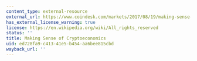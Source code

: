 ```yaml
---
content_type: external-resource
external_url: https://www.coindesk.com/markets/2017/08/19/making-sense-of-cryptoeconomics
has_external_license_warning: true
license: https://en.wikipedia.org/wiki/All_rights_reserved
status: ''
title: Making Sense of Cryptoeconomics
uid: ed728fa9-c413-41e5-b454-aa6bee815cbd
wayback_url: ''
---
```

